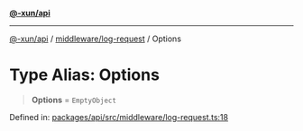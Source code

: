 [**@-xun/api**](../../../README.md)

***

[@-xun/api](../../../README.md) / [middleware/log-request](../README.md) / Options

# Type Alias: Options

> **Options** = `EmptyObject`

Defined in: [packages/api/src/middleware/log-request.ts:18](https://github.com/Xunnamius/api-utils/blob/60863c4db4ba817b2926c481da6a42f07a7c9992/packages/api/src/middleware/log-request.ts#L18)
